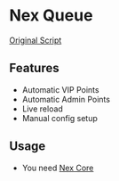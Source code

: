 # Nex Queue

[Original Script](https://github.com/LuaDeldu/rocademption)


## Features
- Automatic VIP Points
- Automatic Admin Points
- Live reload
- Manual config setup


## Usage
- You need [Nex Core](https://github.com/NexCorp/Core)
